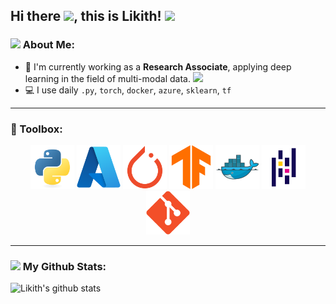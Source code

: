 ## Hi there <img src="https://raw.githubusercontent.com/MartinHeinz/MartinHeinz/master/wave.gif" width="30">, this is Likith! <img src="https://media.giphy.com/media/mGcNjsfWAjY5AEZNw6/giphy.gif" width="50"></h2>

<!-- ![](https://camo.githubusercontent.com/992babdffd8c74a1502de375fbdf7e4d54773242/68747470733a2f2f6d656469612e67697068792e636f6d2f6d656469612f53576f536b4e36447854737a71494b4571762f67697068792e676966) -->

### <img src="https://github.com/TheDudeThatCode/TheDudeThatCode/blob/master/Assets/Developer.gif" width="45"> About Me:
- 🏦 I'm currently working as a **Research Associate**, applying deep learning in the field of multi-modal data. 
      <img src="https://media.giphy.com/media/WUlplcMpOCEmTGBtBW/giphy.gif" width="30">
- 💻 I use daily `.py`, `torch`, `docker`, `azure`, `sklearn`, `tf`

---

### 🧰 Toolbox:

<p align="center">
      
<img src="https://github.com/devicons/devicon/blob/master/icons/python/python-original.svg" width="70">
<img src="https://github.com/devicons/devicon/blob/master/icons/azure/azure-original.svg" width="70">
<img src="https://github.com/devicons/devicon/blob/master/icons/pytorch/pytorch-original.svg" width="70"> 
<img src="https://github.com/devicons/devicon/blob/master/icons/tensorflow/tensorflow-original.svg" width="70">
<img src="https://github.com/devicons/devicon/blob/master/icons/docker/docker-original.svg" width="70">
<img src="https://github.com/devicons/devicon/blob/master/icons/pandas/pandas-original.svg" width="70">
<img src="https://github.com/devicons/devicon/blob/master/icons/git/git-original.svg" width="70">
      
</p>

---

### <img src='https://media1.giphy.com/media/du3J3cXyzhj75IOgvA/giphy.gif?cid=ecf05e47x2g034i9pzwtzzsd3xgg2w9nr94t4tflbbgo3008&rid=giphy.gif' width='25'> My Github Stats:
![Likith's github stats](https://github-readme-stats.vercel.app/api?username=likith012&show_icons=true&title_color=ffc857&icon_color=8ac926&text_color=daf7dc&bg_color=151515&hide=issues&count_private=true&include_all_commits=true)

